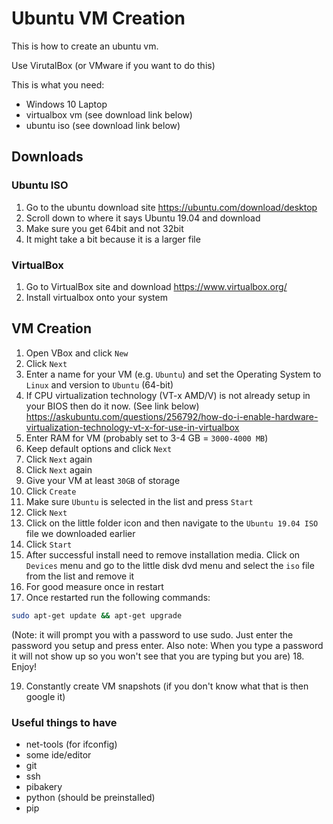# Ubuntu VM Creation

This is how to create an ubuntu vm.

Use VirutalBox (or VMware if you want to do this)

This is what you need:
* Windows 10 Laptop 
* virtualbox vm (see download link below)
* ubuntu iso (see download link below)


Downloads
-------
### Ubuntu ISO
1. Go to the ubuntu download site
https://ubuntu.com/download/desktop
2. Scroll down to where it says Ubuntu 19.04 and download
3. Make sure you get 64bit and not 32bit
4. It might take a bit because it is a larger file


### VirtualBox
1. Go to VirtualBox site and download 
https://www.virtualbox.org/
2. Install virtualbox onto your system


VM Creation
-------------
1. Open VBox and click `New`
2. Click `Next`
3. Enter a name for your VM (e.g. `Ubuntu`) and set the Operating System to `Linux` and version to `Ubuntu` (64-bit)
4. If CPU virtualization technology (VT-x AMD/V) is not already setup in your BIOS then do it now. (See link below)
https://askubuntu.com/questions/256792/how-do-i-enable-hardware-virtualization-technology-vt-x-for-use-in-virtualbox
5. Enter RAM for VM (probably set to 3-4 GB = `3000-4000 MB`) 
6. Keep default options and click `Next`
7. Click `Next` again
8. Click `Next` again
9. Give your VM at least `30GB` of storage
10. Click `Create`
11. Make sure `Ubuntu` is selected in the list and press `Start`
12. Click `Next`
13. Click on the little folder icon and then navigate to the `Ubuntu 19.04 ISO` file we downloaded earlier
14. Click `Start`
15. After successful install need to remove installation media. Click on `Devices` menu and go to the little disk dvd menu and select the `iso` file from the list and remove it
16. For good measure once in restart 
17. Once restarted run the following commands:
```bash
sudo apt-get update && apt-get upgrade
```
(Note: it will prompt you with a password to use sudo. Just enter the password you setup and press enter. Also note: When you type a password it will not show up so you won't see that you are typing but you are)
18. Enjoy!

19. Constantly create VM snapshots (if you don't know what that is then google it)


### Useful things to have
* net-tools (for ifconfig)
* some ide/editor
* git
* ssh
* pibakery
* python (should be preinstalled)
* pip



